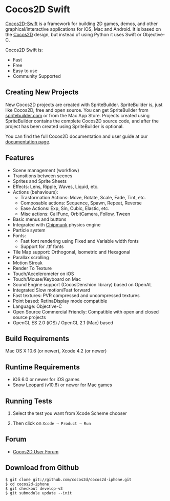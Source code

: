 Cocos2D Swift
=============

[Cocos2D-Swift][1] is a framework for building 2D games, demos, and other
graphical/interactive applications for iOS, Mac and Android.
It is based on the [Cocos2D][2] design, but instead of using Python it uses Swift or Objective-C.

Cocos2D Swift is:

  * Fast
  * Free
  * Easy to use
  * Community Supported


Creating New Projects
---------------------

New Cocos2D projects are created with SpriteBuilder. SpriteBuilder is, just like Cocos2D, free and open source. You can get SpriteBuilder from [spritebuilder.com](http://spritebuilder.com) or from the Mac App Store. Projects created using SpriteBuilder contains the complete Cocos2D source code, and after the project has been created using SpriteBuilder is optional.

You can find the full Cocos2D documentation and user guide at our [documentation page](http://www.cocos2d-swift.org/docs).

Features
-------------
   * Scene management (workflow)
   * Transitions between scenes
   * Sprites and Sprite Sheets
   * Effects: Lens, Ripple, Waves, Liquid, etc.
   * Actions (behaviours):
     * Trasformation Actions: Move, Rotate, Scale, Fade, Tint, etc.
     * Composable actions: Sequence, Spawn, Repeat, Reverse
     * Ease Actions: Exp, Sin, Cubic, Elastic, etc.
     * Misc actions: CallFunc, OrbitCamera, Follow, Tween
   * Basic menus and buttons
   * Integrated with [Chipmunk][6] physics engine
   * Particle system
   * Fonts:
     * Fast font rendering using Fixed and Variable width fonts
     * Support for .ttf fonts
   * Tile Map support: Orthogonal, Isometric and Hexagonal
   * Parallax scrolling
   * Motion Streak
   * Render To Texture
   * Touch/Accelerometer on iOS
   * Touch/Mouse/Keyboard on Mac
   * Sound Engine support (CocosDenshion library) based on OpenAL
   * Integrated Slow motion/Fast forward
   * Fast textures: PVR compressed and uncompressed textures
   * Point based: RetinaDisplay mode compatible
   * Language: Objective-C
   * Open Source Commercial Friendly: Compatible with open and closed source projects
   * OpenGL ES 2.0 (iOS) / OpenGL 2.1 (Mac) based


Build Requirements
------------------

Mac OS X 10.6 (or newer), Xcode 4.2 (or newer)


Runtime Requirements
--------------------
  * iOS 6.0 or newer for iOS games
  * Snow Leopard (v10.6) or newer for Mac games


Running Tests
--------------------

1. Select the test you want from Xcode Scheme chooser

2. Then click on `Xcode → Product → Run`


Forum
-----
  * [Cocos2D User Forum][4]


Download from Github
--------------------

    $ git clone git://github.com/cocos2d/cocos2d-iphone.git
    $ cd cocos2d-iphone
    $ git checkout develop-v3
    $ git submodule update --init


[1]: http://www.cocos2d-iphone.org "cocos2d for iPhone"
[2]: http://www.cocos2d.org "cocos2d"
[3]: http://www.cocos2d-iphone.org/wiki/doku.php/faq#i_found_a_bug_i_have_an_enhancement_proposal_what_should_i_do "contributing to cocos2d"
[4]: http://forum.cocos2d-swift.org "cocos2d for iPhone forum"
[5]: https://github.com/cocos2d/cocos2d-iphone/archive/develop-v3.zip
[6]: http://www.chipmunk-physics.net
